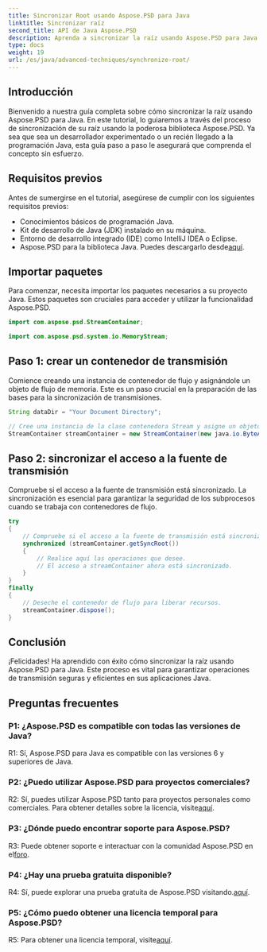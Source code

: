```yaml
---
title: Sincronizar Root usando Aspose.PSD para Java
linktitle: Sincronizar raíz
second_title: API de Java Aspose.PSD
description: Aprenda a sincronizar la raíz usando Aspose.PSD para Java. Siga nuestra guía paso a paso para operaciones eficientes de flujo de Java.
type: docs
weight: 19
url: /es/java/advanced-techniques/synchronize-root/
---
```

## Introducción

Bienvenido a nuestra guía completa sobre cómo sincronizar la raíz usando Aspose.PSD para Java. En este tutorial, lo guiaremos a través del proceso de sincronización de su raíz usando la poderosa biblioteca Aspose.PSD. Ya sea que sea un desarrollador experimentado o un recién llegado a la programación Java, esta guía paso a paso le asegurará que comprenda el concepto sin esfuerzo.

## Requisitos previos

Antes de sumergirse en el tutorial, asegúrese de cumplir con los siguientes requisitos previos:

- Conocimientos básicos de programación Java.
- Kit de desarrollo de Java (JDK) instalado en su máquina.
- Entorno de desarrollo integrado (IDE) como IntelliJ IDEA o Eclipse.
-  Aspose.PSD para la biblioteca Java. Puedes descargarlo desde[aquí](https://releases.aspose.com/psd/java/).

## Importar paquetes

Para comenzar, necesita importar los paquetes necesarios a su proyecto Java. Estos paquetes son cruciales para acceder y utilizar la funcionalidad Aspose.PSD.

```java
import com.aspose.psd.StreamContainer;

import com.aspose.psd.system.io.MemoryStream;
```

## Paso 1: crear un contenedor de transmisión

Comience creando una instancia de contenedor de flujo y asignándole un objeto de flujo de memoria. Este es un paso crucial en la preparación de las bases para la sincronización de transmisiones.

```java
String dataDir = "Your Document Directory";

// Cree una instancia de la clase contenedora Stream y asigne un objeto de flujo de memoria.
StreamContainer streamContainer = new StreamContainer(new java.io.ByteArrayInputStream(new byte[0]));
```

## Paso 2: sincronizar el acceso a la fuente de transmisión

Compruebe si el acceso a la fuente de transmisión está sincronizado. La sincronización es esencial para garantizar la seguridad de los subprocesos cuando se trabaja con contenedores de flujo.

```java
try
{
    // Compruebe si el acceso a la fuente de transmisión está sincronizado.
    synchronized (streamContainer.getSyncRoot())
    {
        // Realice aquí las operaciones que desee.
        // El acceso a streamContainer ahora está sincronizado.
    }
}
finally
{
    // Deseche el contenedor de flujo para liberar recursos.
    streamContainer.dispose();
}
```

## Conclusión

¡Felicidades! Ha aprendido con éxito cómo sincronizar la raíz usando Aspose.PSD para Java. Este proceso es vital para garantizar operaciones de transmisión seguras y eficientes en sus aplicaciones Java.

## Preguntas frecuentes

### P1: ¿Aspose.PSD es compatible con todas las versiones de Java?

R1: Sí, Aspose.PSD para Java es compatible con las versiones 6 y superiores de Java.

### P2: ¿Puedo utilizar Aspose.PSD para proyectos comerciales?

 R2: Sí, puedes utilizar Aspose.PSD tanto para proyectos personales como comerciales. Para obtener detalles sobre la licencia, visite[aquí](https://purchase.aspose.com/buy).

### P3: ¿Dónde puedo encontrar soporte para Aspose.PSD?

 R3: Puede obtener soporte e interactuar con la comunidad Aspose.PSD en el[foro](https://forum.aspose.com/c/psd/34).

### P4: ¿Hay una prueba gratuita disponible?

 R4: Sí, puede explorar una prueba gratuita de Aspose.PSD visitando.[aquí](https://releases.aspose.com/).

### P5: ¿Cómo puedo obtener una licencia temporal para Aspose.PSD?

 R5: Para obtener una licencia temporal, visite[aquí](https://purchase.aspose.com/temporary-license/).